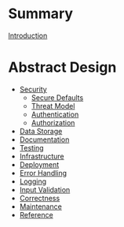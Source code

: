 # Summary

[Introduction](./intro.md)

# Abstract Design

- [Security]()
  - [Secure Defaults](security/secure_defaults.md)
  - [Threat Model](security/threat_model.md)
  - [Authentication](security/authentication.md)
  - [Authorization](security/authorization.md)
- [Data Storage]()
- [Documentation]()
- [Testing]()
- [Infrastructure]()
- [Deployment]()
- [Error Handling]()
- [Logging]()
- [Input Validation]()
- [Correctness]()
- [Maintenance]()
- [Reference]()
